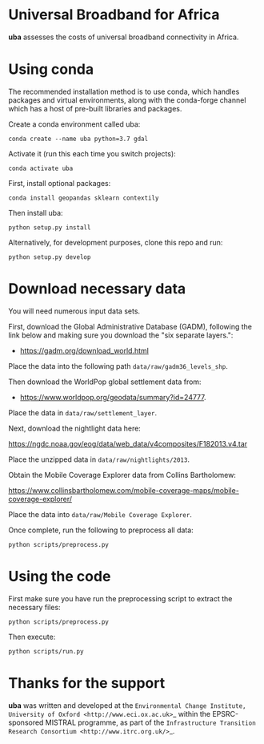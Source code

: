 Universal Broadband for Africa
==============================

**uba** assesses the costs of universal broadband connectivity in Africa.

Using conda
==========

The recommended installation method is to use conda, which handles packages and virtual
environments, along with the conda-forge channel which has a host of pre-built libraries and
packages.

Create a conda environment called uba:

    conda create --name uba python=3.7 gdal

Activate it (run this each time you switch projects):

    conda activate uba

First, install optional packages:

    conda install geopandas sklearn contextily

Then install uba:

    python setup.py install

Alternatively, for development purposes, clone this repo and run:

    python setup.py develop


Download necessary data
=======================

You will need numerous input data sets.

First, download the Global Administrative Database (GADM), following the link below and making
sure you download the "six separate layers.":

- https://gadm.org/download_world.html

Place the data into the following path `data/raw/gadm36_levels_shp`.

Then download the WorldPop global settlement data from:

- https://www.worldpop.org/geodata/summary?id=24777.

Place the data in `data/raw/settlement_layer`.

Next, download the nightlight data here:

https://ngdc.noaa.gov/eog/data/web_data/v4composites/F182013.v4.tar

Place the unzipped data in `data/raw/nightlights/2013`.

Obtain the Mobile Coverage Explorer data from Collins Bartholomew:

https://www.collinsbartholomew.com/mobile-coverage-maps/mobile-coverage-explorer/

Place the data into `data/raw/Mobile Coverage Explorer`.

Once complete, run the following to preprocess all data:

    python scripts/preprocess.py


Using the code
==============

First make sure you have run the preprocessing script to extract the necessary files:

    python scripts/preprocess.py

Then execute:

    python scripts/run.py


Thanks for the support
======================

**uba** was written and developed at the `Environmental Change Institute, University of Oxford <http://www.eci.ox.ac.uk>`_ within the EPSRC-sponsored MISTRAL programme, as part of the `Infrastructure Transition Research Consortium <http://www.itrc.org.uk/>`_.
